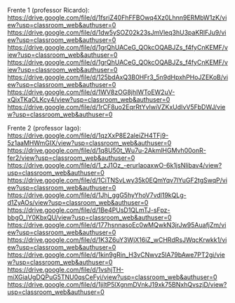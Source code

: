 Frente 1 (professor Ricardo):
https://drive.google.com/file/d/1fsriZ40FhFFBOwq4Xz0Lhnn9ERMbW1zK/view?usp=classroom_web&authuser=0
https://drive.google.com/file/d/1dw5ySOZ02k23sJmVleq3hU3paKRlFJu9/view?usp=classroom_web&authuser=0
https://drive.google.com/file/d/1grQhUACeG_QOkcOQABJZs_f4fyCnKEMF/view?usp=classroom_web&authuser=0
https://drive.google.com/file/d/1grQhUACeG_QOkcOQABJZs_f4fyCnKEMF/view?usp=classroom_web&authuser=0
https://drive.google.com/file/d/125bdAxQ3B0HFr3_5n9dHpxhPHoJZEKoB/view?usp=classroom_web&authuser=0
https://drive.google.com/file/d/1WV8zOG8jhIWToEW2uV-xQixTKaOLKcy4/view?usp=classroom_web&authuser=0
https://drive.google.com/file/d/1rCF8uo2EqrRtYvlwiVZKxUdIvV5FbDWJ/view?usp=classroom_web&authuser=0

Frente 2 (professor Iago):
https://drive.google.com/file/d/1qzXxP8E2aleiZH4TFj9-5z1aaMHWmGIX/view?usp=classroom_web&authuser=0
https://drive.google.com/file/d/1q8U50t_Wu7u-2AkmlHGMvh00onR-fer2/view?usp=classroom_web&authuser=0
https://drive.google.com/file/d/1_zJ1Oz_-erurlaoaxwO-6k1jsNlibav4/view?usp=classroom_web&authuser=0
https://drive.google.com/file/d/1CiTNSvLwy35k0EQmYqv7lYuGF2tgSwqP/view?usp=classroom_web&authuser=0
https://drive.google.com/file/d/1Jhj_ggG5hyYhoV7vdl19kQLg-d1ZyAOs/view?usp=classroom_web&authuser=0
https://drive.google.com/file/d/1Be4PUsD1QLmTJ-sFpz-bbgO_IY0KbxQU/view?usp=classroom_web&authuser=0
https://drive.google.com/file/d/177hsnnasoEc0wMQwkN3jrJw95AuafjZm/view?usp=classroom_web&authuser=0
https://drive.google.com/file/d/1K3Z6uY3WjX16iZ_wCHRdRsJWqcKrwkk1/view?usp=classroom_web&authuser=0
https://drive.google.com/file/d/1kin9gRin_H3vCNwvz5lA79bAwe7PT2gi/view?usp=classroom_web&authuser=0
https://drive.google.com/file/d/1vshjTH-miXGiaUgDQPuG5TNU0qsCeFyi/view?usp=classroom_web&authuser=0
https://drive.google.com/file/d/1jiltP5lXgnmDVnkJ19xk75BNxhQvszjD/view?usp=classroom_web&authuser=0
